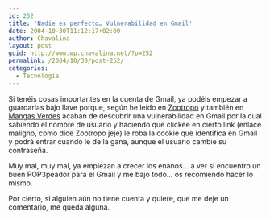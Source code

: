 ```yaml
---
id: 252
title: 'Nadie es perfecto… Vulnerabilidad en Gmail'
date: 2004-10-30T11:12:17+02:00
author: Chavalina
layout: post
guid: http://www.wp.chavalina.net/?p=252
permalink: /2004/10/30/post-252/
categories:
  - Tecnología
---
```

Si tenéis cosas importantes en la cuenta de Gmail, ya podéis empezar a guardarlas bajo llave porque, según he leído en <a href="http://zootropo.f2o.org/archivos/2004/10/30/importante-vulnerabilidad-en-gmail/" target="_blank">Zootropo</a> y también en <a href="http://www.proyectoisla.com/mangasverdes/index.php?p=295" target="_blank">Mangas Verdes</a> acaban de descubrir una vulnerabilidad en Gmail por la cual sabiendo el nombre de usuario y haciendo que clickee en cierto link (enlace maligno, como dice Zootropo jeje) le roba la cookie que identifica en Gmail y podrá entrar cuando le de la gana, aunque el usuario cambie su contraseña.

Muy mal, muy mal, ya empiezan a crecer los enanos… a ver si encuentro un buen POP3peador para el Gmail y me bajo todo… os recomiendo hacer lo mismo.

Por cierto, si alguien aún no tiene cuenta y quiere, que me deje un comentario, me queda alguna.